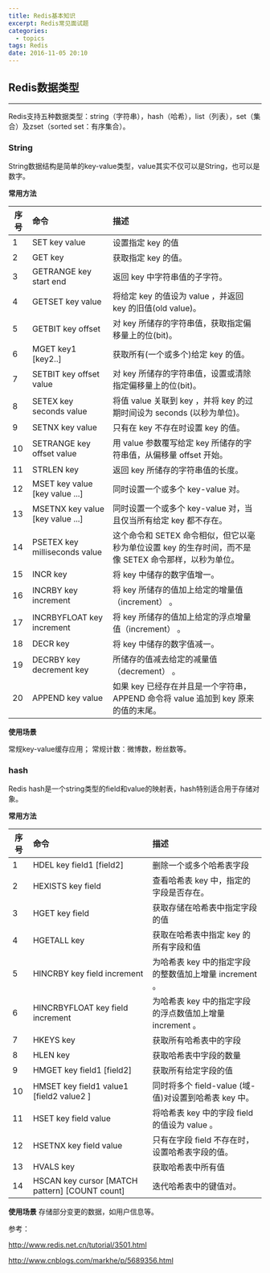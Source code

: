 ```yaml
---
title: Redis基本知识
excerpt: Redis常见面试题
categories:
  - topics
tags: Redis
date: 2016-11-05 20:10
---
```


## Redis数据类型
---
Redis支持五种数据类型：string（字符串），hash（哈希），list（列表），set（集合）及zset（sorted set：有序集合）。

### String

String数据结构是简单的key-value类型，value其实不仅可以是String，也可以是数字。

**常用方法**

| 序号 | 命令 | 描述 |
| ------------- |:-------------| :-----|
| 1 | SET key value  | 设置指定 key 的值 |
| 2 | GET key | 获取指定 key 的值。 |
| 3 | GETRANGE key start end | 返回 key 中字符串值的子字符。 |
| 4 | GETSET key value | 将给定 key 的值设为 value ，并返回 key 的旧值(old value)。 |
| 5 | GETBIT key offset | 对 key 所储存的字符串值，获取指定偏移量上的位(bit)。 |
| 6 | MGET key1 [key2..] | 获取所有(一个或多个)给定 key 的值。 |
| 7 | SETBIT key offset value | 对 key 所储存的字符串值，设置或清除指定偏移量上的位(bit)。 |
| 8 | SETEX key seconds value | 将值 value 关联到 key ，并将 key 的过期时间设为 seconds (以秒为单位)。 |
| 9 | SETNX key value | 只有在 key 不存在时设置 key 的值。 |
| 10 | SETRANGE key offset value | 用 value 参数覆写给定 key 所储存的字符串值，从偏移量 offset 开始。 |
| 11 | STRLEN key | 返回 key 所储存的字符串值的长度。 |
| 12 | MSET key value [key value ...] | 同时设置一个或多个 key-value 对。 |
| 13 | MSETNX key value [key value ...] | 同时设置一个或多个 key-value 对，当且仅当所有给定 key 都不存在。 |
| 14 | PSETEX key milliseconds value | 这个命令和 SETEX 命令相似，但它以毫秒为单位设置 key 的生存时间，而不是像 SETEX 命令那样，以秒为单位。 |
| 15 | INCR key | 将 key 中储存的数字值增一。 |
| 16 | INCRBY key increment | 将 key 所储存的值加上给定的增量值（increment） 。 |
| 17 | INCRBYFLOAT key increment | 将 key 所储存的值加上给定的浮点增量值（increment） 。 |
| 18 | DECR key | 将 key 中储存的数字值减一。 |
| 19 | DECRBY key decrement key | 所储存的值减去给定的减量值（decrement） 。 |
| 20 | APPEND key value | 如果 key 已经存在并且是一个字符串， APPEND 命令将 value 追加到 key 原来的值的末尾。 |

**使用场景**

常规key-value缓存应用；
常规计数：微博数，粉丝数等。

### hash

Redis hash是一个string类型的field和value的映射表，hash特别适合用于存储对象。

**常用方法**

| 序号 | 命令 | 描述 |
| ------------- |:-------------| :-----|
| 1 | HDEL key field1 [field2] | 删除一个或多个哈希表字段 |
| 2 | HEXISTS key field | 查看哈希表 key 中，指定的字段是否存在。 |
| 3 | HGET key field | 获取存储在哈希表中指定字段的值 |
| 4 | HGETALL key | 获取在哈希表中指定 key 的所有字段和值 |
| 5 | HINCRBY key field increment | 为哈希表 key 中的指定字段的整数值加上增量 increment 。 |
| 6 | HINCRBYFLOAT key field increment | 为哈希表 key 中的指定字段的浮点数值加上增量 increment 。 |
| 7 | HKEYS key | 获取所有哈希表中的字段 |
| 8 | HLEN key | 获取哈希表中字段的数量 |
| 9 | HMGET key field1 [field2] | 获取所有给定字段的值 |
| 10 | HMSET key field1 value1 [field2 value2 ] | 同时将多个 field-value (域-值)对设置到哈希表 key 中。 |
| 11 | HSET key field value | 将哈希表 key 中的字段 field 的值设为 value 。 |
| 12 | HSETNX key field value | 只有在字段 field 不存在时，设置哈希表字段的值。 |
| 13 | HVALS key | 获取哈希表中所有值 |
| 14 | HSCAN key cursor [MATCH pattern] [COUNT count] | 迭代哈希表中的键值对。 |

**使用场景**
存储部分变更的数据，如用户信息等。





参考：

http://www.redis.net.cn/tutorial/3501.html

http://www.cnblogs.com/markhe/p/5689356.html
